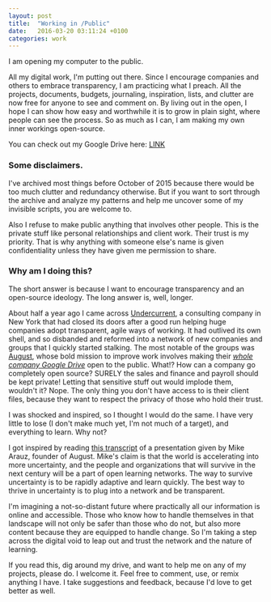 ```yaml
---
layout: post
title:  "Working in /Public"
date:   2016-03-20 03:11:24 +0100
categories: work
---
```


I am opening my computer to the public.

All my digital work, I'm putting out there. Since I encourage companies and others to embrace transparency, I am practicing what I preach. All the projects, documents, budgets, journaling, inspiration, lists, and clutter are now free for anyone to see and comment on. By living out in the open, I hope I can show how easy and worthwhile it is to grow in plain sight, where people can see the process. So as much as I can, I am making my own inner workings open-source.

You can check out my Google Drive here: [LINK](https://drive.google.com/folderview?id=0B-mnkHUgpDuNLUpQdXdXamlsM1U&usp=sharing)

### Some disclaimers.

I've archived most things before October of 2015 because there would be too much clutter and redundancy otherwise. But if you want to sort through the archive and analyze my patterns and help me uncover some of my invisible scripts, you are welcome to.

Also I refuse to make public anything that involves other people. This is the private stuff like personal relationships and client work. Their trust is my priority. That is why anything with someone else's name is given confidentiality unless they have given me permission to share.

### Why am I doing this?

The short answer is because I want to encourage transparency and an open-source ideology. The long answer is, well, longer.

About half a year ago I came across [Undercurrent](http://www.undercurrent.com), a consulting company in New York that had closed its doors after a good run helping huge companies adopt transparent, agile ways of working. It had outlived its own shell, and so disbanded and reformed into a network of new companies and groups that I quickly started stalking. The most notable of the groups was [August](http://www.aug.co), whose bold mission to improve work involves making their *[whole company Google Drive](http://public.aug.co/)* open to the public. What!? How can a company go completely open source? SURELY the sales and finance and payroll should be kept private! Letting that sensitive stuff out would implode them, wouldn't it? Nope. The only thing you don't have access to is their client files, because they want to respect the privacy of those who hold their trust.

I was shocked and inspired, so I thought I would do the same. I have very little to lose (I don't make much yet, I'm not much of a target), and everything to learn. Why not?

I got inspired by reading [this transcript](https://medium.com/21st-century-organizational-development/the-future-of-organizations-is-responsive-5e2e9b5af16a#.y7j0vpegr) of a presentation given by Mike Arauz, founder of August. Mike's claim is that the world is accelerating into more uncertainty, and the people and organizations that will survive in the next century will be a part of open learning networks. The way to survive uncertainty is to be rapidly adaptive and learn quickly. The best way to thrive in uncertainty is to plug into a network and be transparent.

I'm imagining a not-so-distant future where practically all our information is online and accessible. Those who know how to handle themselves in that landscape will not only be safer than those who do not, but also more content because they are equipped to handle change. So I'm taking a step across the digital void to leap out and trust the network and the nature of learning.

If you read this, dig around my drive, and want to help me on any of my projects, please do. I welcome it. Feel free to comment, use, or remix anything I have. I take suggestions and feedback, because I'd love to get better as well.
